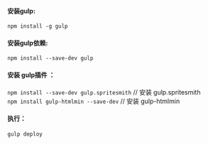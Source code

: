 #### 安装gulp:
`npm install -g gulp`

#### 安装gulp依赖:
`npm install --save-dev gulp`

#### 安装 gulp插件 ：
`npm install --save-dev gulp.spritesmith` // 安装 gulp.spritesmith<br>
`npm install gulp-htmlmin --save-dev`     // 安装 gulp-htmlmin

#### 执行：
`gulp deploy`
